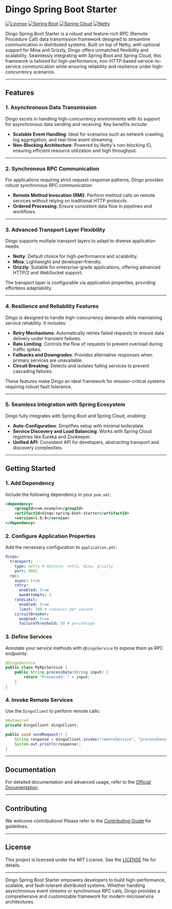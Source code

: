 
# Dingo Spring Boot Starter

[![License](https://img.shields.io/badge/license-MIT-blue.svg)](LICENSE)
[![Spring Boot](https://img.shields.io/badge/Spring%20Boot-Compatible-brightgreen.svg)](https://spring.io/projects/spring-boot)
[![Spring Cloud](https://img.shields.io/badge/Spring%20Cloud-Compatible-brightgreen.svg)](https://spring.io/projects/spring-cloud)
[![Netty](https://img.shields.io/badge/Netty-Based-brightgreen.svg)](https://netty.io/)

Dingo Spring Boot Starter is a robust and feature-rich RPC (Remote Procedure Call) data transmission framework designed to streamline communication in distributed systems. Built on top of Netty, with optional support for Mina and Grizzly, Dingo offers unmatched flexibility and scalability. Seamlessly integrating with Spring Boot and Spring Cloud, this framework is tailored for high-performance, non-HTTP-based service-to-service communication while ensuring reliability and resilience under high-concurrency scenarios.

---

## Features

### 1. Asynchronous Data Transmission
Dingo excels in handling high-concurrency environments with its support for asynchronous data sending and receiving. Key benefits include:
- **Scalable Event Handling**: Ideal for scenarios such as network crawling, log aggregation, and real-time event streaming.
- **Non-Blocking Architecture**: Powered by Netty's non-blocking IO, ensuring efficient resource utilization and high throughput.

---

### 2. Synchronous RPC Communication
For applications requiring strict request-response patterns, Dingo provides robust synchronous RPC communication:
- **Remote Method Invocation (RMI)**: Perform method calls on remote services without relying on traditional HTTP protocols.
- **Ordered Processing**: Ensure consistent data flow in pipelines and workflows.

---

### 3. Advanced Transport Layer Flexibility
Dingo supports multiple transport layers to adapt to diverse application needs:
- **Netty**: Default choice for high-performance and scalability.
- **Mina**: Lightweight and developer-friendly.
- **Grizzly**: Suitable for enterprise-grade applications, offering advanced HTTP/2 and WebSocket support.

The transport layer is configurable via application properties, providing effortless adaptability.

---

### 4. Resilience and Reliability Features
Dingo is designed to handle high-concurrency demands while maintaining service reliability. It includes:
- **Retry Mechanisms**: Automatically retries failed requests to ensure data delivery under transient failures.
- **Rate Limiting**: Controls the flow of requests to prevent overload during traffic spikes.
- **Fallbacks and Downgrades**: Provides alternative responses when primary services are unavailable.
- **Circuit Breaking**: Detects and isolates failing services to prevent cascading failures.

These features make Dingo an ideal framework for mission-critical systems requiring robust fault tolerance.

---

### 5. Seamless Integration with Spring Ecosystem
Dingo fully integrates with Spring Boot and Spring Cloud, enabling:
- **Auto-Configuration**: Simplifies setup with minimal boilerplate.
- **Service Discovery and Load Balancing**: Works with Spring Cloud registries like Eureka and Zookeeper.
- **Unified API**: Consistent API for developers, abstracting transport and discovery complexities.

---

## Getting Started

### 1. Add Dependency
Include the following dependency in your `pom.xml`:
```xml
<dependency>
    <groupId>com.example</groupId>
    <artifactId>dingo-spring-boot-starter</artifactId>
    <version>1.0.0</version>
</dependency>
```

### 2. Configure Application Properties
Add the necessary configuration to `application.yml`:
```yaml
dingo:
  transport:
    type: netty # Options: netty, mina, grizzly
    port: 8081
  rpc:
    async: true
    retry:
      enabled: true
      maxAttempts: 3
    rateLimit:
      enabled: true
      limit: 100 # requests per second
    circuitBreaker:
      enabled: true
      failureThreshold: 50 # percentage
```

### 3. Define Services
Annotate your service methods with `@DingoService` to expose them as RPC endpoints:
```java
@DingoService
public class MyRpcService {
    public String processData(String input) {
        return "Processed: " + input;
    }
}
```

### 4. Invoke Remote Services
Use the `DingoClient` to perform remote calls:
```java
@Autowired
private DingoClient dingoClient;

public void sendRequest() {
    String response = dingoClient.invoke("remoteService", "processData", "Sample Data");
    System.out.println(response);
}
```

---

## Documentation
For detailed documentation and advanced usage, refer to the [Official Documentation](https://github.com/paganini2008/dingo-spring-boot-starter/wiki).

---

## Contributing
We welcome contributions! Please refer to the [Contributing Guide](CONTRIBUTING.md) for guidelines.

---

## License
This project is licensed under the MIT License. See the [LICENSE](LICENSE) file for details.

---

Dingo Spring Boot Starter empowers developers to build high-performance, scalable, and fault-tolerant distributed systems. Whether handling asynchronous event streams or synchronous RPC calls, Dingo provides a comprehensive and customizable framework for modern microservice architectures.

